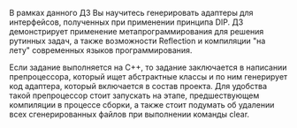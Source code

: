 В рамках данного ДЗ Вы научитесь генерировать адаптеры для интерфейсов, полученных при применении принципа DIP.
ДЗ демонстрирует применение метапрограммирования для решения рутинных задач, а также возможности Reflection и компиляции "на лету" современных языков программирования.

Если задание выполняется на C++, то задание заключается в написании препроцессора, который ищет абстрактные классы и по ним генерирует код адаптера, который включается в состав проекта. Для удобства такой препроцессор стоит запускать на этапе, предшествующем компиляции в процессе сборки, а также стоит подумать об удалении всех
сгенерированных файлов при выполнении команды clear.